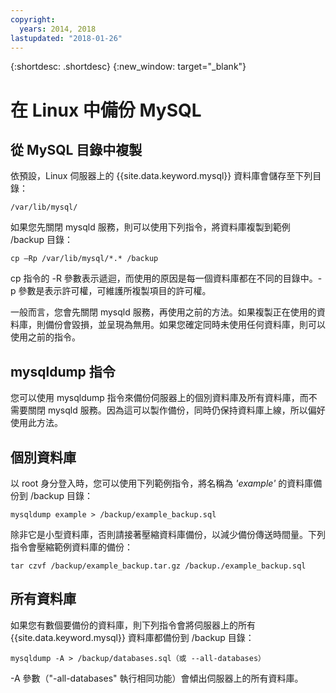 ```yaml
---
copyright:
  years: 2014, 2018
lastupdated: "2018-01-26"
---
```


{:shortdesc: .shortdesc}
{:new_window: target="_blank"}


# 在 Linux 中備份 MySQL

## 從 MySQL 目錄中複製

依預設，Linux 伺服器上的 {{site.data.keyword.mysql}} 資料庫會儲存至下列目錄：

`/var/lib/mysql/`

如果您先關閉 mysqld 服務，則可以使用下列指令，將資料庫複製到範例 /backup 目錄：

`cp –Rp /var/lib/mysql/*.* /backup`

cp 指令的 -R 參數表示遞迴，而使用的原因是每一個資料庫都在不同的目錄中。-p 參數是表示許可權，可維護所複製項目的許可權。

一般而言，您會先關閉 mysqld 服務，再使用之前的方法。如果複製正在使用的資料庫，則備份會毀損，並呈現為無用。如果您確定同時未使用任何資料庫，則可以使用之前的指令。

## mysqldump 指令

您可以使用 mysqldump 指令來備份伺服器上的個別資料庫及所有資料庫，而不需要關閉 mysqld 服務。因為這可以製作備份，同時仍保持資料庫上線，所以偏好使用此方法。

## 個別資料庫

以 root 身分登入時，您可以使用下列範例指令，將名稱為 _'example'_ 的資料庫備份到 /backup 目錄：

`mysqldump example > /backup/example_backup.sql`

除非它是小型資料庫，否則請接著壓縮資料庫備份，以減少備份傳送時間量。下列指令會壓縮範例資料庫的備份：

`tar czvf /backup/example_backup.tar.gz /backup./example_backup.sql`

## 所有資料庫

如果您有數個要備份的資料庫，則下列指令會將伺服器上的所有 {{site.data.keyword.mysql}} 資料庫都備份到 /backup 目錄：

`mysqldump -A > /backup/databases.sql（或 --all-databases）`

-A 參數（"-all-databases" 執行相同功能）會傾出伺服器上的所有資料庫。
